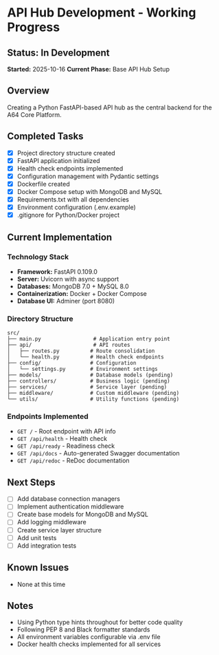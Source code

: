 # API Hub Development - Working Progress

## Status: In Development
**Started:** 2025-10-16
**Current Phase:** Base API Hub Setup

## Overview
Creating a Python FastAPI-based API hub as the central backend for the A64 Core Platform.

## Completed Tasks
- [x] Project directory structure created
- [x] FastAPI application initialized
- [x] Health check endpoints implemented
- [x] Configuration management with Pydantic settings
- [x] Dockerfile created
- [x] Docker Compose setup with MongoDB and MySQL
- [x] Requirements.txt with all dependencies
- [x] Environment configuration (.env.example)
- [x] .gitignore for Python/Docker project

## Current Implementation

### Technology Stack
- **Framework:** FastAPI 0.109.0
- **Server:** Uvicorn with async support
- **Databases:** MongoDB 7.0 + MySQL 8.0
- **Containerization:** Docker + Docker Compose
- **Database UI:** Adminer (port 8080)

### Directory Structure
```
src/
├── main.py                 # Application entry point
├── api/                    # API routes
│   ├── routes.py          # Route consolidation
│   └── health.py          # Health check endpoints
├── config/                # Configuration
│   └── settings.py        # Environment settings
├── models/                # Database models (pending)
├── controllers/           # Business logic (pending)
├── services/              # Service layer (pending)
├── middleware/            # Custom middleware (pending)
└── utils/                 # Utility functions (pending)
```

### Endpoints Implemented
- `GET /` - Root endpoint with API info
- `GET /api/health` - Health check
- `GET /api/ready` - Readiness check
- `GET /api/docs` - Auto-generated Swagger documentation
- `GET /api/redoc` - ReDoc documentation

## Next Steps
- [ ] Add database connection managers
- [ ] Implement authentication middleware
- [ ] Create base models for MongoDB and MySQL
- [ ] Add logging middleware
- [ ] Create service layer structure
- [ ] Add unit tests
- [ ] Add integration tests

## Known Issues
- None at this time

## Notes
- Using Python type hints throughout for better code quality
- Following PEP 8 and Black formatter standards
- All environment variables configurable via .env file
- Docker health checks implemented for all services
